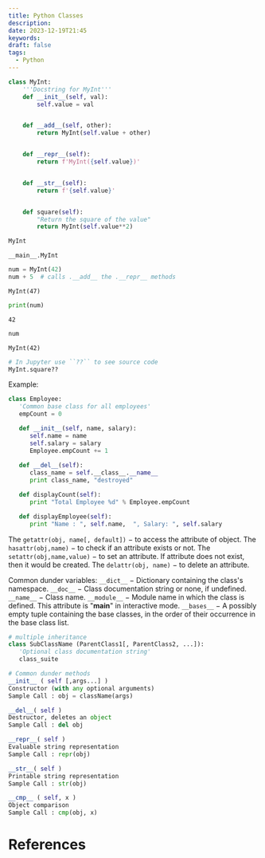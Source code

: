 ```yaml
---
title: Python Classes
description: 
date: 2023-12-19T21:45
keywords: 
draft: false
tags:
  - Python
---
```

```python
class MyInt:
    '''Docstring for MyInt'''
    def __init__(self, val):
        self.value = val


    def __add__(self, other):
        return MyInt(self.value + other)


    def __repr__(self):
        return f'MyInt({self.value})'


    def __str__(self):
        return f'{self.value}'


    def square(self):
        "Return the square of the value"
        return MyInt(self.value**2)

MyInt
```
`__main__.MyInt`
```python
num = MyInt(42)
num + 5  # calls .__add__ the .__repr__ methods
```
`MyInt(47)`
```python
print(num)
```
`42`
```python
num
```
`MyInt(42)`
```python
# In Jupyter use ``??`` to see source code
MyInt.square??
```

Example:

```python
class Employee:
   'Common base class for all employees'
   empCount = 0

   def __init__(self, name, salary):
      self.name = name
      self.salary = salary
      Employee.empCount += 1
   
   def __del__(self):
      class_name = self.__class__.__name__
      print class_name, "destroyed"

   def displayCount(self):
      print "Total Employee %d" % Employee.empCount

   def displayEmployee(self):
      print "Name : ", self.name,  ", Salary: ", self.salary
```

The `getattr(obj, name[, default])` − to access the attribute of object.
The `hasattr(obj,name)` − to check if an attribute exists or not.
The `setattr(obj,name,value)` − to set an attribute. If attribute does not exist, then it would be created.
The `delattr(obj, name)` − to delete an attribute.

Common dunder variables:
`__dict__` − Dictionary containing the class's namespace.
`__doc__` − Class documentation string or none, if undefined. 
`__name__` − Class name.
`__module__` − Module name in which the class is defined. This attribute is "__main__" in interactive mode. 
`__bases__` − A possibly empty tuple containing the base classes, in the order of their occurrence in the base class list.

```python
# multiple inheritance
class SubClassName (ParentClass1[, ParentClass2, ...]):
   'Optional class documentation string'
   class_suite

# Common dunder methods
__init__ ( self [,args...] ) 
Constructor (with any optional arguments) 
Sample Call : obj = className(args)

__del__( self )
Destructor, deletes an object
Sample Call : del obj

__repr__( self )
Evaluable string representation
Sample Call : repr(obj)

__str__( self )
Printable string representation
Sample Call : str(obj)

__cmp__ ( self, x )
Object comparison
Sample Call : cmp(obj, x)
```


# References
